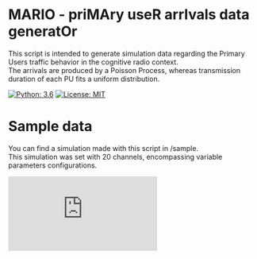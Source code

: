 # MARIO - priMAry useR arrIvals data generatOr
This script is intended to generate simulation data regarding the Primary Users
traffic behavior in the cognitive radio context.  
The arrivals are produced by a Poisson Process, whereas transmission duration
of each PU fits a uniform distribution.

[![Python: 3.6](https://img.shields.io/badge/Python-3.6-blue.svg)](https://www.python.org/)
[![License: MIT](https://img.shields.io/badge/License-MIT-yellow.svg)](https://opensource.org/licenses/MIT)

# Sample data
You can find a simulation made with this script in /sample.  
This simulation was set with 20 channels, encompassing variable parameters configurations.

![sample plot](https://raw.githubusercontent.com/rogerscristo/MARIO/master/sample/sample.pdf)
